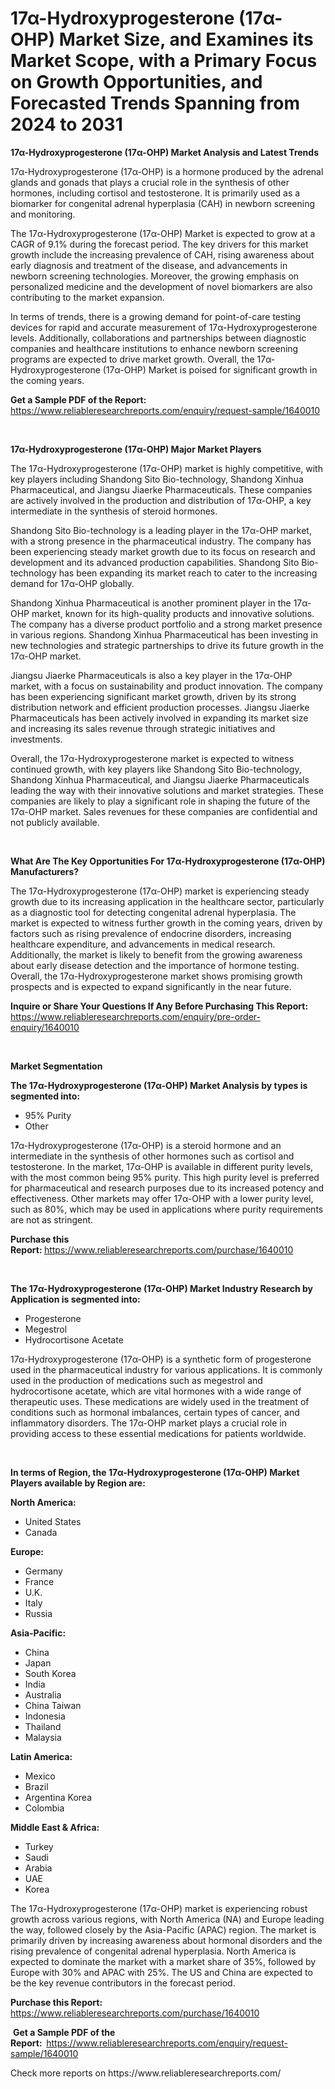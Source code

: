 <p><h1>17α-Hydroxyprogesterone (17α-OHP) Market Size, and Examines its Market Scope, with a Primary Focus on Growth Opportunities, and Forecasted Trends Spanning from 2024 to 2031</h1></p><p><strong>17α-Hydroxyprogesterone (17α-OHP) Market Analysis and Latest Trends</strong></p>
<p><p>17α-Hydroxyprogesterone (17α-OHP) is a hormone produced by the adrenal glands and gonads that plays a crucial role in the synthesis of other hormones, including cortisol and testosterone. It is primarily used as a biomarker for congenital adrenal hyperplasia (CAH) in newborn screening and monitoring.</p><p>The 17α-Hydroxyprogesterone (17α-OHP) Market is expected to grow at a CAGR of 9.1% during the forecast period. The key drivers for this market growth include the increasing prevalence of CAH, rising awareness about early diagnosis and treatment of the disease, and advancements in newborn screening technologies. Moreover, the growing emphasis on personalized medicine and the development of novel biomarkers are also contributing to the market expansion.</p><p>In terms of trends, there is a growing demand for point-of-care testing devices for rapid and accurate measurement of 17α-Hydroxyprogesterone levels. Additionally, collaborations and partnerships between diagnostic companies and healthcare institutions to enhance newborn screening programs are expected to drive market growth. Overall, the 17α-Hydroxyprogesterone (17α-OHP) Market is poised for significant growth in the coming years.</p></p>
<p><strong>Get a Sample PDF of the Report:&nbsp;</strong> <a href="https://www.reliableresearchreports.com/enquiry/request-sample/1640010">https://www.reliableresearchreports.com/enquiry/request-sample/1640010</a></p>
<p>&nbsp;</p>
<p><strong>17α-Hydroxyprogesterone (17α-OHP) Major Market Players</strong></p>
<p><p>The 17α-Hydroxyprogesterone (17α-OHP) market is highly competitive, with key players including Shandong Sito Bio-technology, Shandong Xinhua Pharmaceutical, and Jiangsu Jiaerke Pharmaceuticals. These companies are actively involved in the production and distribution of 17α-OHP, a key intermediate in the synthesis of steroid hormones.</p><p>Shandong Sito Bio-technology is a leading player in the 17α-OHP market, with a strong presence in the pharmaceutical industry. The company has been experiencing steady market growth due to its focus on research and development and its advanced production capabilities. Shandong Sito Bio-technology has been expanding its market reach to cater to the increasing demand for 17α-OHP globally.</p><p>Shandong Xinhua Pharmaceutical is another prominent player in the 17α-OHP market, known for its high-quality products and innovative solutions. The company has a diverse product portfolio and a strong market presence in various regions. Shandong Xinhua Pharmaceutical has been investing in new technologies and strategic partnerships to drive its future growth in the 17α-OHP market.</p><p>Jiangsu Jiaerke Pharmaceuticals is also a key player in the 17α-OHP market, with a focus on sustainability and product innovation. The company has been experiencing significant market growth, driven by its strong distribution network and efficient production processes. Jiangsu Jiaerke Pharmaceuticals has been actively involved in expanding its market size and increasing its sales revenue through strategic initiatives and investments.</p><p>Overall, the 17α-Hydroxyprogesterone market is expected to witness continued growth, with key players like Shandong Sito Bio-technology, Shandong Xinhua Pharmaceutical, and Jiangsu Jiaerke Pharmaceuticals leading the way with their innovative solutions and market strategies. These companies are likely to play a significant role in shaping the future of the 17α-OHP market. Sales revenues for these companies are confidential and not publicly available.</p></p>
<p>&nbsp;</p>
<p><strong>What Are The Key Opportunities For 17α-Hydroxyprogesterone (17α-OHP) Manufacturers?</strong></p>
<p><p>The 17α-Hydroxyprogesterone (17α-OHP) market is experiencing steady growth due to its increasing application in the healthcare sector, particularly as a diagnostic tool for detecting congenital adrenal hyperplasia. The market is expected to witness further growth in the coming years, driven by factors such as rising prevalence of endocrine disorders, increasing healthcare expenditure, and advancements in medical research. Additionally, the market is likely to benefit from the growing awareness about early disease detection and the importance of hormone testing. Overall, the 17α-Hydroxyprogesterone market shows promising growth prospects and is expected to expand significantly in the near future.</p></p>
<p><strong>Inquire or Share Your Questions If Any Before Purchasing This Report:</strong> <a href="https://www.reliableresearchreports.com/enquiry/pre-order-enquiry/1640010">https://www.reliableresearchreports.com/enquiry/pre-order-enquiry/1640010</a></p>
<p>&nbsp;</p>
<p><strong>Market Segmentation</strong></p>
<p><strong>The 17α-Hydroxyprogesterone (17α-OHP) Market Analysis by types is segmented into:</strong></p>
<p><ul><li>95% Purity</li><li>Other</li></ul></p>
<p><p>17α-Hydroxyprogesterone (17α-OHP) is a steroid hormone and an intermediate in the synthesis of other hormones such as cortisol and testosterone. In the market, 17α-OHP is available in different purity levels, with the most common being 95% purity. This high purity level is preferred for pharmaceutical and research purposes due to its increased potency and effectiveness. Other markets may offer 17α-OHP with a lower purity level, such as 80%, which may be used in applications where purity requirements are not as stringent.</p></p>
<p><strong>Purchase this Report:&nbsp;</strong><a href="https://www.reliableresearchreports.com/purchase/1640010">https://www.reliableresearchreports.com/purchase/1640010</a></p>
<p>&nbsp;</p>
<p><strong>The 17α-Hydroxyprogesterone (17α-OHP) Market Industry Research by Application is segmented into:</strong></p>
<p><ul><li>Progesterone</li><li>Megestrol</li><li>Hydrocortisone Acetate</li></ul></p>
<p><p>17α-Hydroxyprogesterone (17α-OHP) is a synthetic form of progesterone used in the pharmaceutical industry for various applications. It is commonly used in the production of medications such as megestrol and hydrocortisone acetate, which are vital hormones with a wide range of therapeutic uses. These medications are widely used in the treatment of conditions such as hormonal imbalances, certain types of cancer, and inflammatory disorders. The 17α-OHP market plays a crucial role in providing access to these essential medications for patients worldwide.</p></p>
<p>&nbsp;</p>
<p><strong>In terms of Region, the 17α-Hydroxyprogesterone (17α-OHP) Market Players available by Region are:</strong></p>
<p>
    <p> <strong> North America: </strong>
        <ul>
            <li>United States</li>
            <li>Canada</li>
        </ul>
        </p> 
    <p> <strong> Europe: </strong>
        <ul>
            <li>Germany</li>
            <li>France</li>
            <li>U.K.</li>
            <li>Italy</li>
            <li>Russia</li>
        </ul>
        </p> 
    <p> <strong> Asia-Pacific: </strong>
        <ul>
            <li>China</li>
            <li>Japan</li>
            <li>South Korea</li>
            <li>India</li>
            <li>Australia</li>
            <li>China Taiwan</li>
            <li>Indonesia</li>
            <li>Thailand</li>
            <li>Malaysia</li>
        </ul>
        </p> 
    <p> <strong> Latin America: </strong>
        <ul>
            <li>Mexico</li>
            <li>Brazil</li>
            <li>Argentina Korea</li>
            <li>Colombia</li>
        </ul>
        </p> 
    <p> <strong> Middle East & Africa: </strong>
        <ul>
            <li>Turkey</li>
            <li>Saudi</li>
            <li>Arabia</li>
            <li>UAE</li>
            <li>Korea</li>
        </ul>
    </p>
    </p>
<p><p>The 17α-Hydroxyprogesterone (17α-OHP) market is experiencing robust growth across various regions, with North America (NA) and Europe leading the way, followed closely by the Asia-Pacific (APAC) region. The market is primarily driven by increasing awareness about hormonal disorders and the rising prevalence of congenital adrenal hyperplasia. North America is expected to dominate the market with a market share of 35%, followed by Europe with 30% and APAC with 25%. The US and China are expected to be the key revenue contributors in the forecast period.</p></p>
<p><strong>Purchase this Report: </strong><a href="https://www.reliableresearchreports.com/purchase/1640010">https://www.reliableresearchreports.com/purchase/1640010</a></p>
<p>&nbsp;<strong>Get a Sample PDF of the Report:&nbsp;&nbsp;</strong><a href="https://www.reliableresearchreports.com/enquiry/request-sample/1640010">https://www.reliableresearchreports.com/enquiry/request-sample/1640010</a></p>
<p><strong></strong></p>
<p>Check more reports on https://www.reliableresearchreports.com/</p>